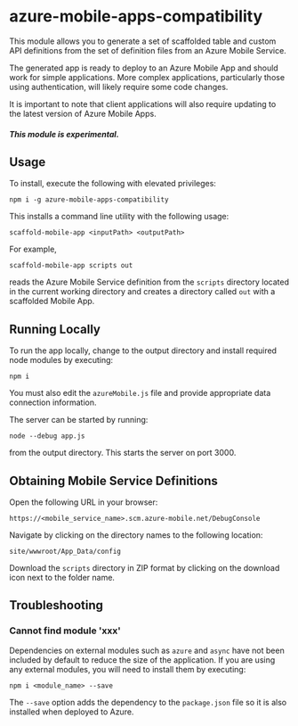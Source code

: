 # azure-mobile-apps-compatibility

This module allows you to generate a set of scaffolded table and custom API
definitions from the set of definition files from an Azure Mobile Service.

The generated app is ready to deploy to an Azure Mobile App and should work
for simple applications. More complex applications, particularly those using
authentication, will likely require some code changes.

It is important to note that client applications will also require updating to
the latest version of Azure Mobile Apps.

##### This module is experimental.

## Usage

To install, execute the following with elevated privileges:

    npm i -g azure-mobile-apps-compatibility

This installs a command line utility with the following usage:

    scaffold-mobile-app <inputPath> <outputPath>

For example,

    scaffold-mobile-app scripts out

reads the Azure Mobile Service definition from the `scripts` directory located
in the current working directory and creates a directory called `out` with a
scaffolded Mobile App.

## Running Locally

To run the app locally, change to the output directory and install required
node modules by executing:

    npm i

You must also edit the `azureMobile.js` file and provide appropriate data
connection information.

The server can be started by running:

    node --debug app.js

from the output directory. This starts the server on port 3000.

## Obtaining Mobile Service Definitions

Open the following URL in your browser:

    https://<mobile_service_name>.scm.azure-mobile.net/DebugConsole

Navigate by clicking on the directory names to the following location:

    site/wwwroot/App_Data/config

Download the `scripts` directory in ZIP format by clicking on the download
icon next to the folder name.

## Troubleshooting

### Cannot find module 'xxx'

Dependencies on external modules such as `azure` and `async` have not been
included by default to reduce the size of the application. If you are using
any external modules, you will need to install them by executing:

    npm i <module_name> --save

The `--save` option adds the dependency to the `package.json` file so it is
also installed when deployed to Azure.
